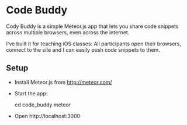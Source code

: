 # Code Buddy

Cody Buddy is a simple Meteor.js app that lets you share code snippets across multiple browsers, even across the internet.

I've built it for teaching iOS classes: All participants open their browsers, connect to the site and I can easily push code snippets to them.

## Setup

* Install Meteor.js from http://meteor.com/
* Start the app:

    cd code_buddy
    meteor

* Open http://localhost:3000

